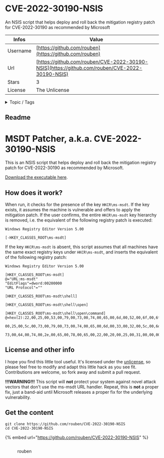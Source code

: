 # CVE-2022-30190-NSIS

An NSIS script that helps deploy and roll back the mitigation registry patch for CVE-2022-30190 as recommended by Microsoft

| Infos    | Value                                                              |
| -------- | -------------------------------------------------------------------|
| Username | [https://github.com/rouben](https://github.com/rouben) |
| Url      | [https://github.com/rouben/CVE-2022-30190-NSIS](https://github.com/rouben/CVE-2022-30190-NSIS)                                               |
| Stars    | 3                                                          |
| License  | The Unlicense                                                        |

<details>

<summary>Topic / Tags</summary>

* cve-2022-30190* microsoft* msdt* nsis

</details>

## Readme

# MSDT Patcher, a.k.a. CVE-2022-30190-NSIS
This is an NSIS script that helps deploy and roll back the mitigation registry patch for CVE-2022-30190 as recommended by Microsoft.

[Download the executable here](https://github.com/rouben/CVE-2022-30190-NSIS/releases).

## How does it work?
When run, it checks for the presence of the key `HKCR\ms-msdt`. If the key exists, it assumes the machine is vulnerable and offers to apply the mitigation patch. If the user confirms, the entire `HKCR\ms-msdt` key hierarchy is removed, i.e. the equivalent of the following registry patch is executed:
```reg
Windows Registry Editor Version 5.00

[-HKEY_CLASSES_ROOT\ms-msdt]
```
If the key `HKCR\ms-msdt` is absent, this script assumes that all machines have the same exact registry keys under `HKCR\ms-msdt`, and inserts the equivalent of the following registry patch:
```reg
Windows Registry Editor Version 5.00

[HKEY_CLASSES_ROOT\ms-msdt]
@="URL:ms-msdt"
"EditFlags"=dword:00200000
"URL Protocol"=""

[HKEY_CLASSES_ROOT\ms-msdt\shell]

[HKEY_CLASSES_ROOT\ms-msdt\shell\open]

[HKEY_CLASSES_ROOT\ms-msdt\shell\open\command]
@=hex(2):22,00,25,00,53,00,79,00,73,00,74,00,65,00,6d,00,52,00,6f,00,6f,00,74,\
  00,25,00,5c,00,73,00,79,00,73,00,74,00,65,00,6d,00,33,00,32,00,5c,00,6d,00,\
  73,00,64,00,74,00,2e,00,65,00,78,00,65,00,22,00,20,00,25,00,31,00,00,00
```

## License and other info
I hope you find this little tool useful. It's licensed under the [unlicense](https://unlicense.org), so please feel free to modify and adapt this little hack as you see fit. Contributions are welcome, so fork away and submit a pull request.

**!!!WARNING!!!** This script will **not** protect your system against novel attack vectors that don't use the ms-msdt URL handler. Repeat, this is **not** a proper fix, just a band-aid until Microsoft releases a proper fix for the underlying vulnerability.




## Get the content

```
git clone https://github.com/rouben/CVE-2022-30190-NSIS
cd CVE-2022-30190-NSIS
```

{% embed url="https://github.com/rouben/CVE-2022-30190-NSIS" %}

<figure><img src="https://avatars.githubusercontent.com/u/2985666?v=4" alt=""><figcaption><p>rouben</p></figcaption></figure>

